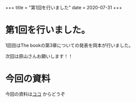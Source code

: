 +++
title = "第1回を行いました"
date = 2020-07-31
+++

# 第1回を行いました。

1回目はThe bookの第3章についての発表を岡本が行いました。

次回は原山さんお願いします！！

# 今回の資料

今回の資料は[ココ](https://hackmd.io/@MrBearing/S1GXFFyWP) からどうぞ

